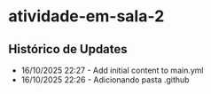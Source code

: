 # atividade-em-sala-2
## Histórico de Updates
- 16/10/2025 22:27 - Add initial content to main.yml
- 16/10/2025 22:26 - Adicionando pasta .github

